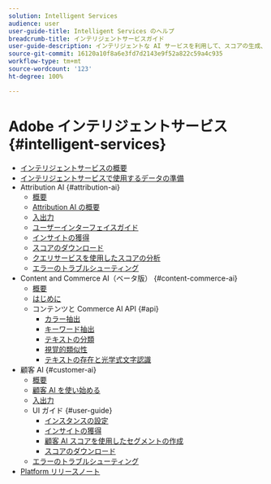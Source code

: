 ```yaml
---
solution: Intelligent Services
audience: user
user-guide-title: Intelligent Services のヘルプ
breadcrumb-title: インテリジェントサービスガイド
user-guide-description: インテリジェントな AI サービスを利用して、スコアの生成、インサイトの発見、マーケティングイベントデータからのセグメントの作成を行います。
source-git-commit: 16120a10f8a6e3fd7d2143e9f52a822c59a4c935
workflow-type: tm+mt
source-wordcount: '123'
ht-degree: 100%

---
```



# Adobe インテリジェントサービス {#intelligent-services}

- [インテリジェントサービスの概要](home.md)
- [インテリジェントサービスで使用するデータの準備](data-preparation.md)
- Attribution AI {#attribution-ai}
   - [概要](attribution-ai/overview.md)
   - [Attribution AI の概要](attribution-ai/getting-started.md)
   - [入出力](attribution-ai/input-output.md)
   - [ユーザーインターフェイスガイド](attribution-ai/user-guide.md)
   - [インサイトの獲得](attribution-ai/discover-insights.md)
   - [スコアのダウンロード](attribution-ai/download-scores.md)
   - [クエリサービスを使用したスコアの分析](attribution-ai/aai-query-service.md)
   - [エラーのトラブルシューティング](attribution-ai/troubleshooting.md)
- Content and Commerce AI（ベータ版） {#content-commerce-ai}
   - [概要](content-commerce-ai/overview.md)
   - [はじめに](content-commerce-ai/getting-started.md)
   - コンテンツと Commerce AI API {#api}
      - [カラー抽出](content-commerce-ai/api/color-extraction.md)
      - [キーワード抽出](content-commerce-ai/api/keyword-extraction.md)
      - [テキストの分類](content-commerce-ai/api/text-classification.md)
      - [視覚的類似性](content-commerce-ai/api/visual-similarity.md)
      - [テキストの存在と光学式文字認識](content-commerce-ai/api/optical-character-recognition.md)
- 顧客 AI {#customer-ai}
   - [概要](customer-ai/overview.md)
   - [顧客 AI を使い始める](customer-ai/getting-started.md)
   - [入出力](customer-ai/input-output.md)
   - UI ガイド {#user-guide}
      - [インスタンスの設定](customer-ai/user-guide/configure.md)
      - [インサイトの獲得](customer-ai/user-guide/discover-insights.md)
      - [顧客 AI スコアを使用したセグメントの作成](customer-ai/user-guide/create-segment.md)
      - [スコアのダウンロード](customer-ai/user-guide/download-scores.md)
   - [エラーのトラブルシューティング](customer-ai/troubleshooting.md)
- [Platform リリースノート](https://docs.adobe.com/content/help/ja-JP/experience-platform/release-notes/latest.html)

